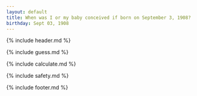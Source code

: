 ```yaml
---
layout: default
title: When was I or my baby conceived if born on September 3, 1908?
birthday: Sept 03, 1908
---
```


{% include header.md %}

{% include guess.md %}

{% include calculate.md %}

{% include safety.md %}

{% include footer.md %}



